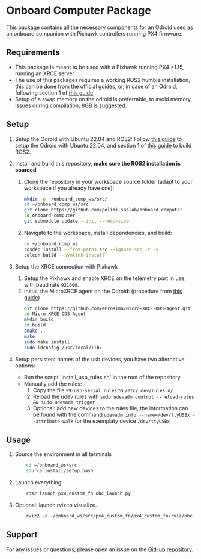 # Onboard Computer Package

This package contains all the necessary components for an Odroid used as an onboard companion with Pixhawk controllers running PX4 firmware.

## Requirements

- This package is meant to be used with a Pixhawk running PX4 >1.15, running an XRCE server
- The use of this packages requires a working ROS2 humble installation, this can be done from the official guides, or, in case of an Odroid, following  section 1 of [this guide](https://github.com/polimi-saslab/4DDS-Project/blob/main/Documentation/gbeam_on_odroid.md#1-setting-up-the-odroid-xu4).
- Setup of a swap memory on the odroid is preferrable, to avoid memory issues during compilation, 8GB is suggested.

## Setup

1. Setup the Odroid with Ubuntu 22.04 and ROS2:
    Follow [this guide](Odroid_Ubuntu_setup.md) to setup the Odroid with Ubuntu 22.04, and section 1 of [this guide](https://github.com/polimi-saslab/4DDS-Project/blob/main/Documentation/gbeam_on_odroid.md#1-setting-up-the-odroid-xu4) to build ROS2.

2. Install and build this repository, **make sure the ROS2 installation is sourced**
    1. Clone the repository in your workspace source folder (adapt to your workspace if you already have one):
       ```bash
       mkdir -p ~/onboard_comp_ws/src/
       cd ~/onboard_comp_ws/src
       git clone https://github.com/polimi-saslab/onboard-computer
       cd onboard-computer
       git submodule update --init --recursive
       ```
    2. Navigate to the workspace, install dependencies, and build:
       ```bash
       cd ~/onboard_comp_ws
       rosdep install --from-paths src --ignore-src -r -y
       colcon build --symlink-install
       ```
3. Setup the XRCE connection with Pixhawk
    1. Setup the Pixhawk and enable XRCE on the telemetry port in use, with baud rate `921600`.
    2. Install the MicroXRCE agent on the Odroid: (procedure from [this guide](https://docs.px4.io/main/en/middleware/uxrce_dds.html#install-standalone-from-source))
        ```bash
        git clone https://github.com/eProsima/Micro-XRCE-DDS-Agent.git
        cd Micro-XRCE-DDS-Agent
        mkdir build
        cd build
        cmake ..
        make
        sudo make install
        sudo ldconfig /usr/local/lib/
        ```


4. Setup persistent names of the usb devices, you have two alternative options:
    - Run the script 'install_usb_rules.sh' in the root of the repository.
    - Manually add the rules:
        1. Copy the file `99-usb-serial.rules` to `/etc/udev/rules.d/`
        2. Reload the udev rules with `sudo udevadm control --reload-rules && sudo udevadm trigger`
        3. Optional: add new devices to the rules file, the information can be found with the command `udevadm info --name=/dev/ttyUSBx --attribute-walk` for the exemplaty device `/dev/ttyUSBx`

## Usage

1. Source the environment in all terminals
    ```bash
        cd ~/onboard_ws/src
        source install/setup.bash
    ```
2. Launch everything:
    ```bash
        ros2 launch px4_custom_fn obc_launch.py
    ```
3. Optional: launch rviz to visualize.
    ```bash
        rviz2 -d ~/onboard_ws/src/px4_custom_fn/px4_custom_fn/rviz/obc.rviz
    ```

## Support

For any issues or questions, please open an issue on the [GitHub repository](https://github.com/polimi-saslab/onboard-computer/issues).
